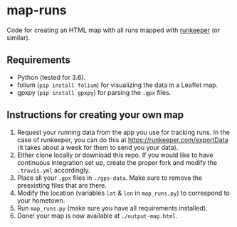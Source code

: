 # map-runs

Code for creating an HTML map with all runs mapped with [runkeeper](http://runkeeper.com) (or similar).

## Requirements

* Python (tested for 3.6).
* folium (`pip install folium`) for visualizing the data in a Leaflet map.
* gpxpy (`pip install gpxpy`) for parsing the `.gpx` files.

## Instructions for creating your own map

1. Request your running data from the app you use for tracking runs. In the case of runkeeper, you can do this at https://runkeeper.com/exportData (it takes about a week for them to send you your data).
2. Either clone locally or download this repo. If you would like to have continuous integration set up, create the proper fork and modify the `.travis.yml` accordingly.
3. Place all your `.gpx` files in `./gps-data`. Make sure to remove the preexisting files that are there.
4. Modify the location (variables `lat` & `lon` in `map_runs.py`) to correspond to your hometown.
5. Run `map_runs.py` (make sure you have all requirements installed).
6. Done! your map is now available at `./output-map.html`.
